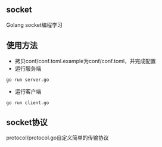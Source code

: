 ## socket
Golang socket编程学习

## 使用方法
- 拷贝conf/conf.toml.example为conf/conf.toml，并完成配置
- 运行服务端
```
go run server.go
```
- 运行客户端
```
go run client.go
```

## socket协议
protocol/protocol.go自定义简单的传输协议